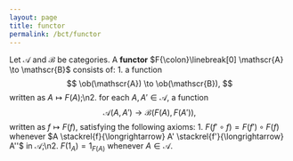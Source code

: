 ```yaml
---
layout: page
title: functor
permalink: /bct/functor
---
```

Let $\mathscr{A}$ and $\mathscr{B}$ be categories.  A **functor**    $F{\colon}\linebreak[0] \mathscr{A} \to \mathscr{B}$ consists of:   1. a function $$ \ob(\mathscr{A}) \to \ob(\mathscr{B}), $$ written as $A \mapsto F(A)$;\n2. for each $A, A' \in \mathscr{A}$, a function $$ \mathscr{A}(A, A') \to \mathscr{B}(F(A), F(A')), $$ written as $f \mapsto F(f)$,   satisfying the following axioms:   1. $F(f' \circ f) = F(f') \circ F(f)$ whenever $A \stackrel{f}{\longrightarrow} A' \stackrel{f'}{\longrightarrow} A''$ in $\mathscr{A}$;\n2. $F(1_A) = 1_{F(A)}$ whenever $A \in \mathscr{A}$.
